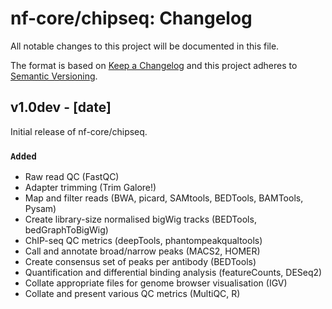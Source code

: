 # nf-core/chipseq: Changelog

All notable changes to this project will be documented in this file.

The format is based on [Keep a Changelog](http://keepachangelog.com/en/1.0.0/)
and this project adheres to [Semantic Versioning](http://semver.org/spec/v2.0.0.html).

## v1.0dev - [date]
Initial release of nf-core/chipseq.

### `Added`

* Raw read QC (FastQC)
* Adapter trimming (Trim Galore!)
* Map and filter reads (BWA, picard, SAMtools, BEDTools, BAMTools, Pysam)
* Create library-size normalised bigWig tracks (BEDTools, bedGraphToBigWig)
* ChIP-seq QC metrics (deepTools, phantompeakqualtools)
* Call and annotate broad/narrow peaks (MACS2, HOMER)
* Create consensus set of peaks per antibody (BEDTools)
* Quantification and differential binding analysis (featureCounts, DESeq2)
* Collate appropriate files for genome browser visualisation (IGV)
* Collate and present various QC metrics (MultiQC, R)
